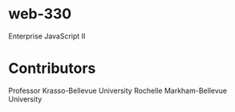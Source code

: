 # web-330
Enterprise JavaScript II

# Contributors
Professor Krasso-Bellevue University
Rochelle Markham-Bellevue University
